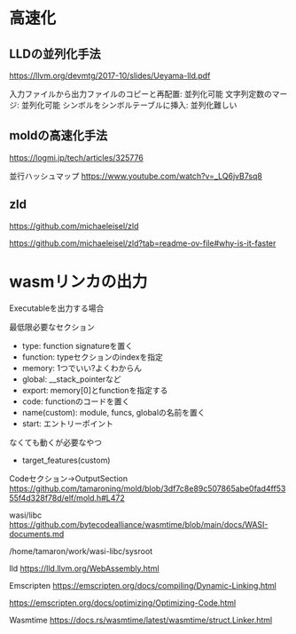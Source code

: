 # 高速化

## LLDの並列化手法
https://llvm.org/devmtg/2017-10/slides/Ueyama-lld.pdf

入力ファイルから出力ファイルのコピーと再配置: 並列化可能
文字列定数のマージ: 並列化可能
シンボルをシンボルテーブルに挿入: 並列化難しい

## moldの高速化手法
https://logmi.jp/tech/articles/325776

並行ハッシュマップ
https://www.youtube.com/watch?v=_LQ6jvB7sq8

## zld
https://github.com/michaeleisel/zld

https://github.com/michaeleisel/zld?tab=readme-ov-file#why-is-it-faster


# wasmリンカの出力

Executableを出力する場合

最低限必要なセクション
- type: function signatureを置く
- function: typeセクションのindexを指定
- memory: 1つでいい?よくわからん
- global: __stack_pointerなど
- export: memory[0]とfunctionを指定する
- code: functionのコードを置く
- name(custom): module, funcs, globalの名前を置く
- start: エントリーポイント

なくても動くが必要なやつ
- target_features(custom)


Codeセクション→OutputSection
https://github.com/tamaroning/mold/blob/3df7c8e89c507865abe0fad4ff5355f4d328f78d/elf/mold.h#L472

wasi/libc
https://github.com/bytecodealliance/wasmtime/blob/main/docs/WASI-documents.md


/home/tamaron/work/wasi-libc/sysroot

lld
https://lld.llvm.org/WebAssembly.html

Emscripten
https://emscripten.org/docs/compiling/Dynamic-Linking.html

https://emscripten.org/docs/optimizing/Optimizing-Code.html

Wasmtime
https://docs.rs/wasmtime/latest/wasmtime/struct.Linker.html